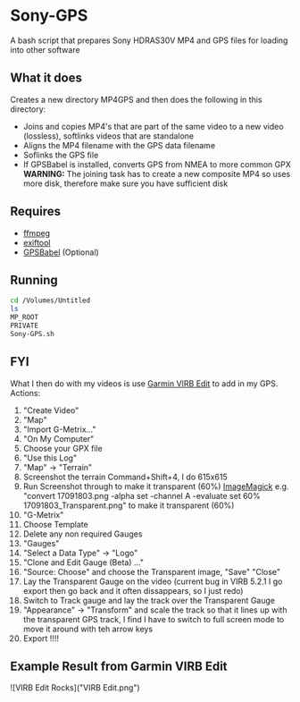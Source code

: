 # Sony-GPS
A bash script that prepares Sony HDRAS30V MP4 and GPS files for loading into other software

## What it does
Creates a new directory MP4GPS and then does the following in this directory:
* Joins and copies MP4's that are part of the same video to a new video (lossless), softlinks videos that are standalone
* Aligns the MP4 filename with the GPS data filename
* Soflinks the GPS file
* If GPSBabel is installed, converts GPS from NMEA to more common GPX
__WARNING:__ The joining task has to create a new composite MP4 so uses more disk, therefore make sure you have sufficient disk

## Requires
* [ffmpeg](https://ffmpeg.org)
* [exiftool](https://www.sno.phy.queensu.ca/~phil/exiftool/)
* [GPSBabel](https://www.gpsbabel.org) (Optional)

## Running
```bash
cd /Volumes/Untitled
ls
MP_ROOT
PRIVATE
Sony-GPS.sh
```

## FYI
What I then do with my videos is use [Garmin VIRB Edit](https://itunes.apple.com/au/app/garmin-virb-edit/id703910885?mt=12) to add in my GPS. Actions:
1. "Create Video"
2. "Map"
3. "Import G-Metrix..."
4. "On My Computer"
5. Choose your GPX file
6. "Use this Log"
7. "Map" -> "Terrain"
8. Screenshot the terrain Command+Shift+4, I do 615x615
9. Run Screenshot through to make it transparent (60%) [ImageMagick](https://www.imagemagick.org/script/index.php) e.g. "convert 17091803.png -alpha set -channel A -evaluate set 60% 17091803_Transparent.png" to make it transparent (60%)
10. "G-Metrix"
11. Choose Template
12. Delete any non required Gauges
13. "Gauges"
14. "Select a Data Type" -> "Logo"
15. "Clone and Edit Gauge (Beta) ..."
16. "Source: Choose" and choose the Transparent image, "Save" "Close"
17. Lay the Transparent Gauge on the video (current bug in VIRB 5.2.1 I go export then go back and it often dissappears, so I just redo)
18. Switch to Track gauge and lay the track over the Transparent Gauge
19. "Appearance" -> "Transform" and scale the track so that it lines up with the transparent GPS track, I find I have to switch to full screen mode to move it around with teh arrow keys
20. Export !!!!

## Example Result from Garmin VIRB Edit
![VIRB Edit Rocks]("VIRB Edit.png")
